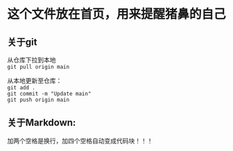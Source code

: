 # 这个文件放在首页，用来提醒猪鼻的自己

## 关于git
从仓库下拉到本地  
  `git pull origin main`

从本地更新至仓库：  
  `git add .`  
  `git commit -m "Update main"`  
  `git push origin main`  

## 关于Markdown:
  加两个空格是换行，加四个空格自动变成代码块！！！
